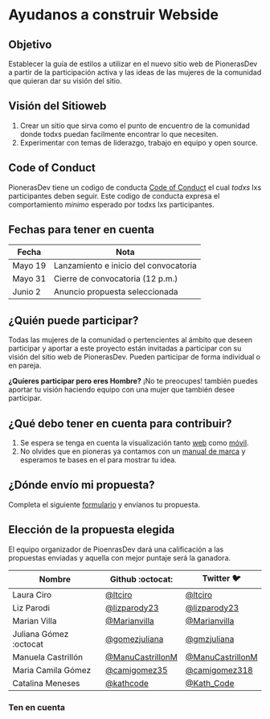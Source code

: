 # Ayudanos a construir Webside

## Objetivo

Establecer la guía de estilos a utilizar en el nuevo sitio web de  PionerasDev a partir de la participación activa y las ideas de las mujeres de la comunidad que quieran dar su visión del sitio.

## Visión del Sitioweb

1. Crear un sitio que sirva como el punto de encuentro de la comunidad donde todxs puedan facilmente encontrar lo que necesiten.
2. Experimentar con temas de liderazgo, trabajo en equipo y open source.

## Code of Conduct

PionerasDev tiene un codigo de conducta [Code of Conduct]() el cual *todxs* lxs participantes deben seguir.
Este codigo de conducta expresa el comportamiento *minimo* esperado por todxs lxs participantes.

## Fechas para tener en cuenta

| Fecha         | Nota        |
| ------------- |-------------|
| Mayo 19 | Lanzamiento e inicio del convocatoria |
| Mayo 31 | Cierre de convocatoria (12 p.m.)|
| Junio 2 | Anuncio propuesta seleccionada |

## ¿Quién puede participar?

Todas las mujeres de la comunidad o pertencientes al ámbito que deseen participar y aportar a este proyecto están invitadas a participar con su visión del sitio web de PionerasDev. Pueden participar de forma individual o en pareja.

__¿Quíeres participar pero eres Hombre?__
¡No te preocupes! también puedes aportar tu visión haciendo equipo con una mujer que también desee participar.

## ¿Qué debo tener en cuenta para contribuir?

1. Se espera se tenga en cuenta la visualización tanto [web](./tablet_y_desktop.pdf) como [móvil](./mobile.pdf).
2. No olvides que en pioneras ya contamos con un [manual de marca](https://company-52227.frontify.com/d/wgdPTjFeSZM8/pionerasdev-style-guide) y esperamos te bases en el para mostrar tu idea.

## ¿Dónde envío mi propuesta?

Completa el siguiente [formulario](https://goo.gl/forms/Wj9JB8bRPheSCnw23) y envíanos tu propuesta.

## Elección de la propuesta elegida

El equipo organizador de PioenrasDev dará una calificación a las propuestas enviadas y aquella con mejor puntaje será la ganadora.

| Nombre        | Github :octocat: | Twitter :bird: |
| ------------- |-------------|------------|
 Laura Ciro |[@ltciro](https://github.com/ltciro)|[@ltciro](https://twitter.com/ltciro)|
| Liz Parodi|[@lizparody23](https://github.com/lizparody23)|[@lizparody23 ](https://twitter.com/lizparody23)|
| Marian Villa |[@Marianvilla](https://github.com/marianvilla)|[@Marianvilla](https://twitter.com/Marianvilla)|
| Juliana Gómez :octocat|[@gomezjuliana](https://github.com/gomezjuliana)|[@gmzjuliana](https://twitter.com/gmzjuliana)|
| Manuela Castrillón |[@ManuCastrillonM](https://github.com/ManuCastrillonM)|[@ManuCastrillonM](https://twitter.com/ManuCastrillonM)|
| Maria Camila Gómez |[@camigomez35](https://github.com/camigomez35)|[@camigomez318](https://twitter.com/camigomez318)|
| Catalina Meneses |[@kathcode](https://github.com/kathcode)|[@Kath_Code](https://twitter.com/Kath_Code)|

### Ten en cuenta

